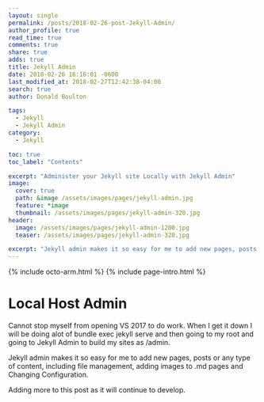 ```yaml
---
layout: single
permalink: /posts/2018-02-26-post-Jekyll-Admin/
author_profile: true
read_time: true
comments: true
share: true
adds: true
title: Jekyll Admin
date: 2018-02-26 16:16:01 -0600
last_modified_at: 2018-02-27T12:42:38-04:00
search: true
author: Donald Boulton

tags:
  - Jekyll
  - Jekyll Admin
category:
  - Jekyll

toc: true
toc_label: "Contents"

excerpt: "Administer your Jekyll site Locally with Jekyll Admin"
image:
  cover: true
  path: &image /assets/images/pages/jekyll-admin.jpg
  feature: *image
  thumbnail: /assets/images/pages/jekyll-admin-320.jpg
header:
  image: /assets/images/pages/jekyll-admin-1200.jpg
  teaser: /assets/images/pages/jekyll-admin-320.jpg

excerpt: "Jekyll admin makes it so easy for me to add new pages, posts or any type of content, including file management, adding images to .md pages and Changing Configuration."
---
```


{% include octo-arm.html %}
{% include page-intro.html %}

# Local Host Admin

Cannot stop myself from opening VS 2017 to do work. When I get it down I will be doing alot of bundle exec jekyll serve and then going to my root and going to Jekyll Admin to build my sites as /admin.

Jekyll admin makes it so easy for me to add new pages, posts or any type of content, including file management, adding images to .md pages and Changing Configuration.

Adding more to this post as it will continue to develop.